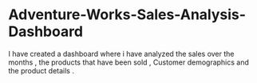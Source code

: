 # Adventure-Works-Sales-Analysis-Dashboard
I have created a dashboard where i have analyzed the sales over the months , the products that have been sold , Customer demographics and the product details .
